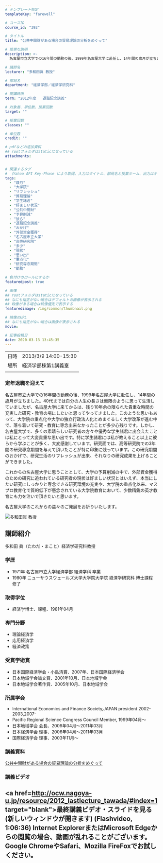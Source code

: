 ```yaml
---
# テンプレート指定
templateKey: "farewell"

# コースID
course_id: "392"

# タイトル
title: "公共中間財がある場合の貿易理論の分析をめぐって"

# 簡単な説明
description: >-
  名古屋市立大学での16年間の勤務の後、1999年名古屋大学に赴任し、14年間の歳月が立ちました。40代までは自分の人生の長さは無限のように思って生活していましたが、名古屋大学に来てからは、残り10年余の限られた貴重な時間の充実した研究・教育の場にしたいと思ってやってきました。このような思いもあって、大学院の重点化や大学の独立行政法人化とめまぐるしく大学改革が進む中で、落ち着いて研究・教育に専念 ....

# 講師名
lecturer: "多和田眞 教授"

# 部局名
department: "経済学部／経済学研究科"

# 開講時限
term: "2012年度	退職記念講義"

# 対象者、単位数、授業回数
target: ""

# 授業回数
classes: ""

# 単位数
credit: ""

# pdfなどの追加資料
## rootフォルダはstaticになっている
attachments:


# 関連するタグ
# （Yahoo API Key-Phase により取得。入力はタイトル、部局名と授業ホーム、出力はキーフレーズ（tags））
tags:
  - "歳月"
  - "大学院"
  - "リフレッシュ"
  - "貿易理論"
  - "学生諸君"
  - "好ましい状況"
  - "公共中間財"
  - "予算削減"
  - "彼ら"
  - "退職記念講義"
  - "おかげ"
  - "外部資金獲得"
  - "名古屋市立大学"
  - "高等研究院"
  - "多少"
  - "現状"
  - "思い出"
  - "重点化"
  - "研究専念期間"
  - "勤務"

# 色付けのロールにするか
featuredpost: true

# 画像
## rootフォルダはstaticになっている
## なにも指定がない場合はデフォルトの画像が表示される
## 映像がある場合は映像優先で表示する
featuredimage: /img/common/thumbnail.png

# 映像のURL
## なにも指定がない場合は画像が表示される
movie: 

# 記事投稿日
date: 2020-03-13 13:45:35
---
```


|   |   |
|---|---|
| 日時 | 2013/3/9  14:00-15:30 |
| 場所 | 経済学部棟第1講義室 |
|   |   |


### 定年退職を迎えて

名古屋市立大学での16年間の勤務の後、1999年名古屋大学に赴任し、14年間の歳月が立ちました。40代までは自分の人生の長さは無限のように思って生活していましたが、名古屋大学に来てからは、残り10年余の限られた貴重な時間の充実した研究・教育の場にしたいと思ってやってきました。このような思いもあって、大学院の重点化や大学の独立行政法人化とめまぐるしく大学改革が進む中で、落ち着いて研究・教育に専念出来なかったことが多少心残りです。しかし、名古屋大学で、多くの素晴らしい研究者の方々や優秀な学生諸君に出会えたことは私にとって大変貴重な思い出です。特に学生諸君には私が教えること以上に彼らから学ぶことが多く、大変感謝しています。研究面では、高等研究院での3年間の研究専念期間を与えて頂いたことが特に印象に残っています。この研究期間のおかげで、研究生活のリフレッシュが出来、それなりの研究成果を上げることができました。


これからの名古屋大学に思うこととして、大学の予算削減の中で、外部資金獲得のための研究に追われている研究者の現状は好ましい状況とはいえず、本当にしたい研究にしっかりと専念できる研究環境の充実や、大学院の重点化以来、マスプロ教育化で質的低下が懸念されている大学院教育において、少数精鋭の英才教育にも力を注いで頂きたいと思います。



名古屋大学のこれからの益々のご発展をお祈りいたします。



![多和田眞 教授](https://ocw.nagoya-u.jp/files/392/s_H24tawada_facephoto.jpg) 
## 講師紹介

多和田 眞（たわだ・まこと）経済学研究科教授

### 学歴

* 1971年 名古屋市立大学経済学部 経済学科 卒業
* 1980年 ニューサウスウェールズ大学大学院大学院 経済学研究科 博士課程 修了

### 取得学位

* 経済学博士、課程、1981年04月

### 専門分野

* 理論経済学
* 応用経済学
* 経済政策

### 受賞学術賞

* 日本国際経済学会・小島清賞、2007年、日本国際経済学会
* 日本地域学会論文賞、2001年10月、日本地域学会
* 日本地域学会著作賞、2005年10月、日本地域学会

### 所属学会

* International Economics and Finance Society,JAPAN president 2002-2003,2007-
* Pacific Regional Science Congress Council Member, 1999年04月〜
* 日本地域学会 会長、2009年04月〜2011年03月
* 日本経済学会 理事、2006年04月〜2011年03月
* 国際経済学会 理事、2003年11月〜


### 講義資料

[公共中間財がある場合の貿易理論の分析をめぐって](https://ocw.nagoya-u.jp/files/392/H24tawadaLL_revision_materials.pdf) 

### 講義ビデオ

<a href=http://ocw.nagoya-u.jp/resource/2012_lastlecture_tawada/#index=1 target="blank">最終講義ビデオ・スライドを見る (新しいウィンドウが開きます)</a> (Flashvideo, 1:06:36)
Internet ExplorerまたはMicrosoft Edgeからの閲覧の場合、動画が乱れることがございます。
Google ChromeやSafari、Mozilla FireFoxでお試しください。
-----
